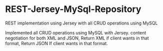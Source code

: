 # REST-Jersey-MySql-Repository
REST implementation using Jersey with all CRUD operations using MySQL

Implemented all CRUD operations using MySQL with Jersey.
content negotiation for both XML and JSON, Return XML if client wants in that format, Return JSON If client wants in that format.
